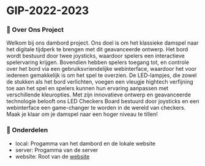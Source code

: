 # GIP-2022-2023

### :star2: Over Ons Project
Welkom bij ons dambord project. Ons doel is om het klassieke damspel naar het digitale tijdperk te brengen met dit geavanceerde ontwerp. Het bord wordt bestuurd door twee joysticks, waardoor spelers een interactieve spelervaring krijgen. Bovendien hebben spelers toegang tot, en controle over het bord via een gebruiksvriendelijke webinterface, waardoor het voor iedereen gemakkelijk is om het spel te overzien. De LED-lampjes, die zowel de stukken als het bord verlichten, voegen een vleugje hightech verfijning toe aan het spel en spelers kunnen hun ervaring aanpassen met verschillende kleuropties. Met zijn innovatieve ontwerp en geavanceerde technologie belooft ons LED Checkers Board bestuurd door joysticks en een webinterface een game-changer te worden in de wereld van checkers. Maak je klaar om je damspel naar een hoger niveau te tillen!

### :dart: Onderdelen
- local: Progamma van het dambord en de lokale website
- server: Progamma van de server
- website: Root van de [website](https://dambord.netlify.app/)